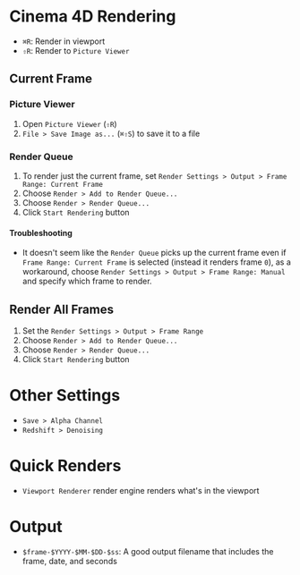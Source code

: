 # Cinema 4D Rendering

- `⌘R`: Render in viewport
- `⇧R`: Render to `Picture Viewer`

## Current Frame

### Picture Viewer

1. Open `Picture Viewer` (`⇧R`)
2. `File > Save Image as...` (`⌘⇧S`) to save it to a file

### Render Queue

1. To render just the current frame, set `Render Settings > Output > Frame Range: Current Frame`
2. Choose `Render > Add to Render Queue...`
3. Choose `Render > Render Queue...`
4. Click `Start Rendering` button

#### Troubleshooting

- It doesn't seem like the `Render Queue` picks up the current frame even if `Frame Range: Current Frame` is selected (instead it renders frame `0`), as a workaround, choose `Render Settings > Output > Frame Range: Manual` and specify which frame to render.

## Render All Frames

1. Set the `Render Settings > Output > Frame Range`
2. Choose `Render > Add to Render Queue...`
3. Choose `Render > Render Queue...`
4. Click `Start Rendering` button

# Other Settings

- `Save > Alpha Channel`
- `Redshift > Denoising`

# Quick Renders

- `Viewport Renderer` render engine renders what's in the viewport

# Output

- `$frame-$YYYY-$MM-$DD-$ss`: A good output filename that includes the frame, date, and seconds

